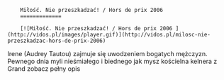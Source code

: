 
        Miłość. Nie przeszkadzać! / Hors de prix 2006 
        =============
        
        [![Miłość. Nie przeszkadzać! / Hors de prix 2006 ](http://vidos.pl/images/player.gif)](http://vidos.pl/milosc-nie-przeszkadzac-hors-de-prix-2006)
        
        
 Irene (Audrey Tautou) zajmuje się uwodzeniem bogatych mężczyzn. Pewnego dnia myli nieśmiałego i biednego jak mysz kościelna kelnera z Grand zobacz pełny opis
    